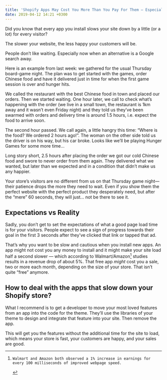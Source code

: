 ```yaml
---
title: 'Shopify Apps May Cost You More Than You Pay For Them — Especially If They’re Free'
date: 2019-04-12 14:21 +0300
---
```


Did you know that every app you install slows your site down by a little (or a lot) for every visitor?

The slower your website, the less happy your customers will be. 

People don’t like waiting. Especially now when an alternative is a Google search away. 

Here is an example from last week: we gathered for the usual Thursday board-game night. The plan was to get started with the games, order Chinese food and have it delivered just in time for when the first game session is over and hunger hits.

We called the restaurant with the best Chinese food in town and placed our orders. Then we started waiting. One hour later, we call to check what’s happening with the order (we live in a small town, the restaurant is 1km away and it wasn’t even Friday night) and they told us they’ve been swarmed with orders and delivery time is around 1.5 hours, i.e. expect the food to arrive soon.

The second hour passed. We call again, a little hangry this time: “Where is the food? We ordered 2 hours ago!”. The woman on the other side told us the driver is on his way, but his car broke. Looks like we’ll be playing Hunger Games for some more time…

Long story short, 2.5 hours after placing the order we got our cold Chinese food and swore to never order from them again. They delivered what we wanted, but later than we expected and in a condition that didn’t make us any happier.

Your store’s visitors are no different from us on that Thursday game night—their patience drops the more they need to wait. Even if you show them the perfect website with the perfect product they desperately need, but after the “mere” 60 seconds, they will just… not be there to see it.

## Expectations vs Reality
Sadly, you don’t get to set the expectations of what a good page load time is for your visitors. People expect to see a sign of progress towards their goal in the first 3 seconds after they’ve clicked that link or tapped that ad.

That’s why you want to be slow and cautious when you install new apps. An app might not cost you any money to install and it might make your site load half a second slower — which according to Walmart/Amazon[^1] studies results in a revenue drop of about 5%. That free app *might* cost you a sale, two or more each month, depending on the size of your store. That isn’t quite “free” anymore.

## How to deal with the apps that slow down your Shopify store?
What I recommend is to get a developer to move your most loved features from an app into the code for the theme. They’ll use the libraries of your theme to design and integrate that feature into your site. Then remove the app. 

This will get you the features without the additional time for the site to load, which means your store is fast, your customers are happy, and your sales are good.

[^1]:    Walmart and Amazon both observed a 1% increase in earnings for every 100 milliseconds of improved webpage speed.